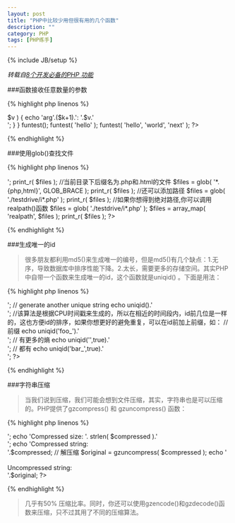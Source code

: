 ```yaml
---
layout: post
title: "PHP中比较少用但很有用的几个函数"
description: ""
category: PHP
tags: [PHP练手]
---
```

{% include JB/setup %}

*转载自[8个开发必备的PHP 功能](http://www.admin10000.com/document/2610.html)*

###函数接收任意数量的参数

{% highlight php linenos %}
<?php
function funtest() {
    $args = func_get_args();
    foreach ( $args as $k => $v ) {
        echo 'arg'.($k+1).': '.$v.'<br />';
    }
}
funtest();
funtest( 'hello' );
funtest( 'hello', 'world', 'next' );
?>
{% endhighlight %}

<!--more-->

###使用glob\(\)查找文件

{% highlight php linenos %}
<?php
//取得当前目录下后缀名为.php的文件
$files = glob( '*.php' );
echo '<pre>';
print_r( $files );

//当前目录下后缀名为.php和.html的文件
$files = glob( '*.{php,html}', GLOB_BRACE );
print_r( $files );

//还可以添加路径
$files = glob( './testdrive/i*.php' );
print_r( $files );

//如果你想得到绝对路径,你可以调用realpath()函数
$files = glob( './testdrive/i*.php' );
$files = array_map( 'realpath', $files );
print_r( $files );
?>
{% endhighlight %}

###生成唯一的id 

>很多朋友都利用md5()来生成唯一的编号，但是md5()有几个缺点：1.无序，导致数据库中排序性能下降。2.太长，需要更多的存储空间。其实PHP中自带一个函数来生成唯一的id，这个函数就是uniqid() 。下面是用法：

{% highlight php linenos %}
<?php
// generate unique string
echo uniqid().'<br />';

// generate another unique string
echo uniqid().'<br />';

//该算法是根据CPU时间戳来生成的，所以在相近的时间段内，id前几位是一样的，这也方便id的排序，如果你想更好的避免重复，可以在id前加上前缀，如：

// 前缀
echo uniqid('foo_').'<br />';

// 有更多的熵
echo uniqid('',true).'<br />';

// 都有
echo uniqid('bar_',true).'<br />';
?>
{% endhighlight %}

###字符串压缩

>当我们说到压缩，我们可能会想到文件压缩，其实，字符串也是可以压缩的。PHP提供了gzcompress\(\) 和 gzuncompress\(\) 函数：

{% highlight php linenos %}
<meta charset="utf-8">
<?php
$string =
'Lorem ipsum dolor sit amet, consectetur
adipiscing elit. Nunc ut elit id mi ultricies
adipiscing. Nulla facilisi. Praesent pulvinar,
sapien vel feugiat vestibulum, nulla dui pretium orci,
non ultricies elit lacus quis ante. Lorem ipsum dolor
sit amet, consectetur adipiscing elit. Aliquam
pretium ullamcorper urna quis iaculis. Etiam ac massa
sed turpis tempor luctus. Curabitur sed nibh eu elit
mollis congue. Praesent ipsum diam, consectetur vitae
ornare a, aliquam a nunc. In id magna pellentesque
tellus posuere adipiscing. Sed non mi metus, at lacinia
augue. Sed magna nisi, ornare in mollis in, mollis
sed nunc. Etiam at justo in leo congue mollis.
Nullam in neque eget metus hendrerit scelerisque
eu non enim. Ut malesuada lacus eu nulla bibendum
id euismod urna sodales. ';
$compressed = gzcompress( $string );
echo 'Original size: '. strlen( $string ).'<br />';

echo 'Compressed size: '. strlen( $compressed ).'<br />';

echo 'Compressed string:<br />'.$compressed;
// 解压缩
$original = gzuncompress( $compressed );
echo '<br /><br />Uncompressed string:<br />'.$original;
?>
{% endhighlight %}

>几乎有50% 压缩比率。同时，你还可以使用gzencode\(\)和gzdecode\(\)函数来压缩，只不过其用了不同的压缩算法。